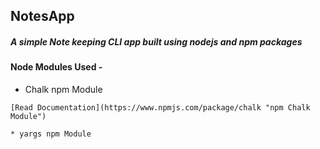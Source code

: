 ## NotesApp
 ##### A simple Note keeping CLI app built using nodejs and npm packages
 
 #### Node Modules Used -
 
   * Chalk npm Module
   ``` Chalk Library File is used to implement color code console output to display errors and successfull tasks 
   [Read Documentation](https://www.npmjs.com/package/chalk "npm Chalk Module")
   
   * yargs npm Module
